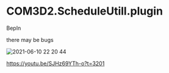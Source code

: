 # COM3D2.ScheduleUtill.plugin
BepIn

there may be bugs

![2021-06-10 22 20 44](https://user-images.githubusercontent.com/20321215/121533071-e1320e00-ca3a-11eb-8322-47cc1882598d.png)

https://youtu.be/SJHz69YTh-o?t=3201
